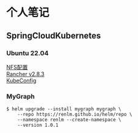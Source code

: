 # 个人笔记

## SpringCloudKubernetes

### Ubuntu 22.04
<a href="/doc/NFS.html" target="_blank">NFS配置</a>  
<a href="/doc/rancher/install/v2.8.3/Ubuntu.html" target="_blank">Rancher v2.8.3</a>  
<a href="/doc/rancher/install/v2.8.3/KubeConfig.html" target="_blank">KubeConfig</a>  

### MyGraph
	$ helm upgrade --install mygraph mygraph \
        --repo https://renlm.github.io/helm/repo \
        --namespace renlm --create-namespace \
        --version 1.0.1
